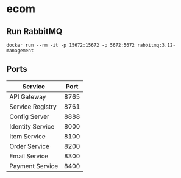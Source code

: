 # ecom

## Run RabbitMQ
```
docker run --rm -it -p 15672:15672 -p 5672:5672 rabbitmq:3.12-management
```

## Ports
| Service          | Port |
|------------------|------|
| API Gateway      | 8765 |
| Service Registry | 8761 |
| Config Server    | 8888 |
| Identity Service | 8000 |
| Item Service     | 8100 |
| Order Service    | 8200 |
| Email Service    | 8300 |
| Payment Service  | 8400 |
